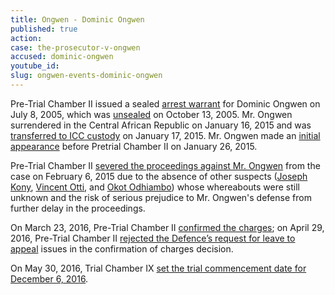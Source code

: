 ```yaml
---
title: Ongwen - Dominic Ongwen
published: true
action:
case: the-prosecutor-v-ongwen
accused: dominic-ongwen
youtube_id:
slug: ongwen-events-dominic-ongwen
---
```



Pre-Trial Chamber II issued a sealed [arrest warrant](https://www.icc-cpi.int/Pages/record.aspx?docNo=ICC-02/04-01/05-57) for Dominic Ongwen on July 8, 2005, which was [unsealed](https://www.icc-cpi.int/Pages/record.aspx?docNo=ICC-02/04-01/15-34) on October 13, 2005. Mr. Ongwen surrendered in the Central African Republic on January 16, 2015 and was [transferred to ICC custody](https://www.icc-cpi.int/pages/item.aspx?name=pr1084)&nbsp;on January 17, 2015. Mr. Ongwen made an&nbsp;[initial appearance](https://www.icc-cpi.int/pages/item.aspx?name=PR1085) before Pretrial Chamber II on January 26, 2015.

Pre-Trial Chamber II [severed the proceedings against Mr. Ongwen](https://www.icc-cpi.int/Pages/record.aspx?docNo=ICC-02/04-01/05-424) from the case on February 6, 2015 due to the absence of other suspects ([Joseph Kony](https://www.aba-icc.org/accused/joseph-kony/), [Vincent Otti](https://www.aba-icc.org/accused/vincent-otti/), and [Okot Odhiambo](https://www.aba-icc.org/accused/okot-odhiambo/)) whose whereabouts were still unknown and the risk of serious prejudice to Mr. Ongwen's defense from further delay in the proceedings.&nbsp;

On March 23, 2016, Pre-Trial Chamber II&nbsp;[confirmed the charges](https://www.icc-cpi.int/Pages/record.aspx?docNo=ICC-02/04-01/15-422-Red); on April 29, 2016, Pre-Trial Chamber II [rejected the Defence’s request for leave to appeal](https://www.icc-cpi.int/Pages/record.aspx?docNo=ICC-02/04-01/15-428)&nbsp;issues in the confirmation of charges decision.

On May 30, 2016, Trial Chamber IX [set the trial commencement date for December 6, 2016](https://www.icc-cpi.int/Pages/record.aspx?docNo=ICC-02/04-01/15-449).